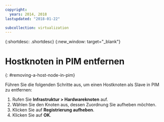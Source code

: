 ```yaml
---
copyright:
  years: 2014, 2018
lastupdated: "2018-01-22"

subcollection: virtualization
---
```

{:shortdesc: .shortdesc}
{:new_window: target="_blank"}

# Hostknoten in PIM entfernen
{: #removing-a-host-node-in-pim}

Führen Sie die folgenden Schritte aus, um einen Hostknoten als Slave in PIM zu entfernen:

1. Rufen Sie **Infrastruktur > Hardwareknoten** auf.
2. Wählen Sie den Knoten aus, dessen Zuordnung Sie aufheben möchten.
3. Klicken Sie auf **Registrierung aufheben**.
4. Klicken Sie auf **OK**.
